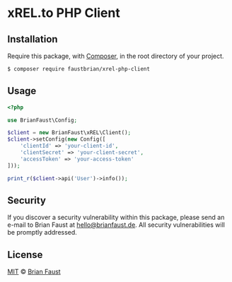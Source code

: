 # xREL.to PHP Client

## Installation

Require this package, with [Composer](https://getcomposer.org/), in the root directory of your project.

``` bash
$ composer require faustbrian/xrel-php-client
```

## Usage

``` php
<?php

use BrianFaust\Config;

$client = new BrianFaust\xREL\Client();
$client->setConfig(new Config([
    'clientId' => 'your-client-id',
    'clientSecret' => 'your-client-secret',
    'accessToken' => 'your-access-token'
]));

print_r($client->api('User')->info());
```

## Security

If you discover a security vulnerability within this package, please send an e-mail to Brian Faust at hello@brianfaust.de. All security vulnerabilities will be promptly addressed.

## License

[MIT](LICENSE) © [Brian Faust](https://brianfaust.de)

